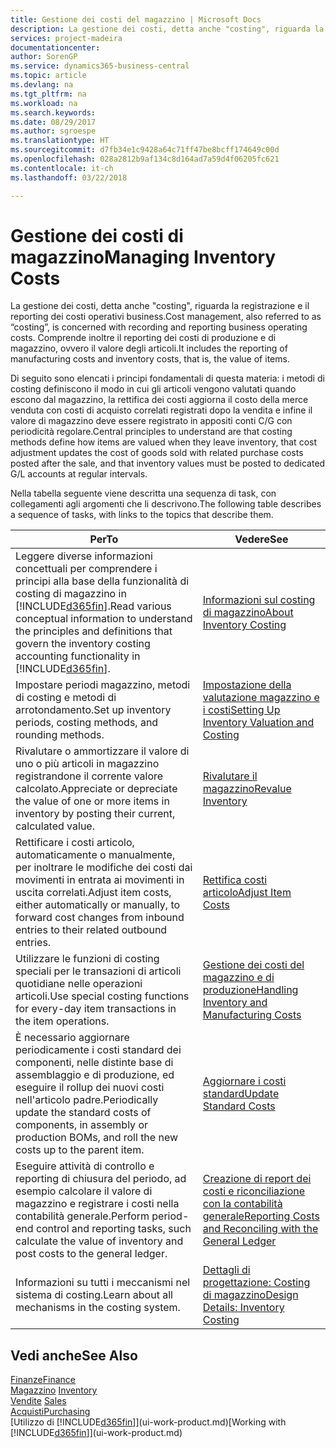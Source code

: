 ```yaml
---
title: Gestione dei costi del magazzino | Microsoft Docs
description: La gestione dei costi, detta anche "costing", riguarda la registrazione e il reporting dei costi operativi business. Comprende inoltre il reporting dei costi di produzione e di magazzino, ovvero il valore degli articoli.
services: project-madeira
documentationcenter: 
author: SorenGP
ms.service: dynamics365-business-central
ms.topic: article
ms.devlang: na
ms.tgt_pltfrm: na
ms.workload: na
ms.search.keywords: 
ms.date: 08/29/2017
ms.author: sgroespe
ms.translationtype: HT
ms.sourcegitcommit: d7fb34e1c9428a64c71ff47be8bcff174649c00d
ms.openlocfilehash: 028a2812b9af134c8d164ad7a59d4f06205fc621
ms.contentlocale: it-ch
ms.lasthandoff: 03/22/2018

---
```

# <a name="managing-inventory-costs"></a><span data-ttu-id="ae420-104">Gestione dei costi di magazzino</span><span class="sxs-lookup"><span data-stu-id="ae420-104">Managing Inventory Costs</span></span>
<span data-ttu-id="ae420-105">La gestione dei costi, detta anche "costing", riguarda la registrazione e il reporting dei costi operativi business.</span><span class="sxs-lookup"><span data-stu-id="ae420-105">Cost management, also referred to as “costing”, is concerned with recording and reporting business operating costs.</span></span> <span data-ttu-id="ae420-106">Comprende inoltre il reporting dei costi di produzione e di magazzino, ovvero il valore degli articoli.</span><span class="sxs-lookup"><span data-stu-id="ae420-106">It includes the reporting of manufacturing costs and inventory costs, that is, the value of items.</span></span>   

<span data-ttu-id="ae420-107">Di seguito sono elencati i principi fondamentali di questa materia: i metodi di costing definiscono il modo in cui gli articoli vengono valutati quando escono dal magazzino, la rettifica dei costi aggiorna il costo della merce venduta con costi di acquisto correlati registrati dopo la vendita e infine il valore di magazzino deve essere registrato in appositi conti C/G con periodicità regolare.</span><span class="sxs-lookup"><span data-stu-id="ae420-107">Central principles to understand are that costing methods define how items are valued when they leave inventory, that cost adjustment updates the cost of goods sold with related purchase costs posted after the sale, and that inventory values must be posted to dedicated G/L accounts at regular intervals.</span></span>

<span data-ttu-id="ae420-108">Nella tabella seguente viene descritta una sequenza di task, con collegamenti agli argomenti che li descrivono.</span><span class="sxs-lookup"><span data-stu-id="ae420-108">The following table describes a sequence of tasks, with links to the topics that describe them.</span></span>

|<span data-ttu-id="ae420-109">**Per**</span><span class="sxs-lookup"><span data-stu-id="ae420-109">**To**</span></span>|<span data-ttu-id="ae420-110">**Vedere**</span><span class="sxs-lookup"><span data-stu-id="ae420-110">**See**</span></span>|  
|------------|-------------|  
|<span data-ttu-id="ae420-111">Leggere diverse informazioni concettuali per comprendere i principi alla base della funzionalità di costing di magazzino in [!INCLUDE[d365fin](includes/d365fin_md.md)].</span><span class="sxs-lookup"><span data-stu-id="ae420-111">Read various conceptual information to understand the principles and definitions that govern the inventory costing accounting functionality in [!INCLUDE[d365fin](includes/d365fin_md.md)].</span></span>|[<span data-ttu-id="ae420-112">Informazioni sul costing di magazzino</span><span class="sxs-lookup"><span data-stu-id="ae420-112">About Inventory Costing</span></span>](finance-learn-about-costing.md)|  
|<span data-ttu-id="ae420-113">Impostare periodi magazzino, metodi di costing e metodi di arrotondamento.</span><span class="sxs-lookup"><span data-stu-id="ae420-113">Set up inventory periods, costing methods, and rounding methods.</span></span>|[<span data-ttu-id="ae420-114">Impostazione della valutazione magazzino e i costi</span><span class="sxs-lookup"><span data-stu-id="ae420-114">Setting Up Inventory Valuation and Costing</span></span>](finance-set-up-inventory-valuation-and-costing.md)|
|<span data-ttu-id="ae420-115">Rivalutare o ammortizzare il valore di uno o più articoli in magazzino registrandone il corrente valore calcolato.</span><span class="sxs-lookup"><span data-stu-id="ae420-115">Appreciate or depreciate the value of one or more items in inventory by posting their current, calculated value.</span></span>|[<span data-ttu-id="ae420-116">Rivalutare il magazzino</span><span class="sxs-lookup"><span data-stu-id="ae420-116">Revalue Inventory</span></span>](inventory-how-revalue-inventory.md)|
|<span data-ttu-id="ae420-117">Rettificare i costi articolo, automaticamente o manualmente, per inoltrare le modifiche dei costi dai movimenti in entrata ai movimenti in uscita correlati.</span><span class="sxs-lookup"><span data-stu-id="ae420-117">Adjust item costs, either automatically or manually, to forward cost changes from inbound entries to their related outbound entries.</span></span>|[<span data-ttu-id="ae420-118">Rettifica costi articolo</span><span class="sxs-lookup"><span data-stu-id="ae420-118">Adjust Item Costs</span></span>](inventory-how-adjust-item-costs.md)|
|<span data-ttu-id="ae420-119">Utilizzare le funzioni di costing speciali per le transazioni di articoli quotidiane nelle operazioni articoli.</span><span class="sxs-lookup"><span data-stu-id="ae420-119">Use special costing functions for every-day item transactions in the item operations.</span></span>|[<span data-ttu-id="ae420-120">Gestione dei costi del magazzino e di produzione</span><span class="sxs-lookup"><span data-stu-id="ae420-120">Handling Inventory and Manufacturing Costs</span></span>](finance-handle-inventory-and-manufacturing-costs.md)|  
|<span data-ttu-id="ae420-121">È necessario aggiornare periodicamente i costi standard dei componenti, nelle distinte base di assemblaggio e di produzione, ed eseguire il rollup dei nuovi costi nell'articolo padre.</span><span class="sxs-lookup"><span data-stu-id="ae420-121">Periodically update the standard costs of components, in assembly or production BOMs, and roll the new costs up to the parent item.</span></span>|[<span data-ttu-id="ae420-122">Aggiornare i costi standard</span><span class="sxs-lookup"><span data-stu-id="ae420-122">Update Standard Costs</span></span>](finance-how-to-update-standard-costs.md)|
|<span data-ttu-id="ae420-123">Eseguire attività di controllo e reporting di chiusura del periodo, ad esempio calcolare il valore di magazzino e registrare i costi nella contabilità generale.</span><span class="sxs-lookup"><span data-stu-id="ae420-123">Perform period-end control and reporting tasks, such calculate the value of inventory and post costs to the general ledger.</span></span>|[<span data-ttu-id="ae420-124">Creazione di report dei costi e riconciliazione con la contabilità generale</span><span class="sxs-lookup"><span data-stu-id="ae420-124">Reporting Costs and Reconciling with the General Ledger</span></span>](finance-report-costs-and-reconcile-with-the-general-ledger.md)|  
|<span data-ttu-id="ae420-125">Informazioni su tutti i meccanismi nel sistema di costing.</span><span class="sxs-lookup"><span data-stu-id="ae420-125">Learn about all mechanisms in the costing system.</span></span>|[<span data-ttu-id="ae420-126">Dettagli di progettazione: Costing di magazzino</span><span class="sxs-lookup"><span data-stu-id="ae420-126">Design Details: Inventory Costing</span></span>](design-details-inventory-costing.md)|  

## <a name="see-also"></a><span data-ttu-id="ae420-127">Vedi anche</span><span class="sxs-lookup"><span data-stu-id="ae420-127">See Also</span></span>  
 [<span data-ttu-id="ae420-128">Finanze</span><span class="sxs-lookup"><span data-stu-id="ae420-128">Finance</span></span>](finance.md)  
 <span data-ttu-id="ae420-129">[Magazzino](inventory-manage-inventory.md) </span><span class="sxs-lookup"><span data-stu-id="ae420-129">[Inventory](inventory-manage-inventory.md) </span></span>  
 <span data-ttu-id="ae420-130">[Vendite](sales-manage-sales.md) </span><span class="sxs-lookup"><span data-stu-id="ae420-130">[Sales](sales-manage-sales.md) </span></span>  
 [<span data-ttu-id="ae420-131">Acquisti</span><span class="sxs-lookup"><span data-stu-id="ae420-131">Purchasing</span></span>](purchasing-manage-purchasing.md)  
 <span data-ttu-id="ae420-132">[Utilizzo di [!INCLUDE[d365fin](includes/d365fin_md.md)]](ui-work-product.md)</span><span class="sxs-lookup"><span data-stu-id="ae420-132">[Working with [!INCLUDE[d365fin](includes/d365fin_md.md)]](ui-work-product.md)</span></span>

